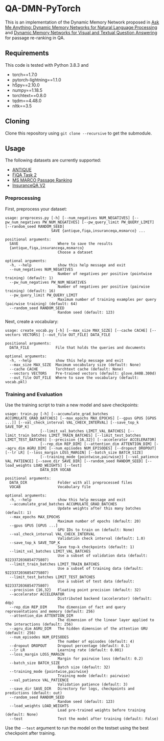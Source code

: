 # QA-DMN-PyTorch
This is an implementation of the Dynamic Memory Network proposed in [Ask Me Anything: Dynamic Memory Networks for Natural Language Processing](http://proceedings.mlr.press/v48/kumar16.pdf) and [Dynamic Memory Networks for Visual and Textual Question Answering](http://proceedings.mlr.press/v48/xiong16.pdf) for passage re-ranking in QA.

## Requirements
This code is tested with Python 3.8.3 and
* torch==1.7.0
* pytorch-lightning==1.1.0
* h5py==2.10.0
* numpy==1.18.5
* torchtext==0.8.0
* tqdm==4.48.0
* nltk==3.5

## Cloning
Clone this repository using `git clone --recursive` to get the submodule.

## Usage
The following datasets are currently supported:
* [ANTIQUE](https://ciir.cs.umass.edu/downloads/Antique/)
* [FiQA Task 2](https://sites.google.com/view/fiqa/home)
* [MS MARCO Passage Ranking](https://microsoft.github.io/TREC-2019-Deep-Learning/)
* [InsuranceQA V2](https://github.com/shuzi/insuranceQA)

### Preprocessing
First, preprocess your dataset:
```
usage: preprocess.py [-h] [--num_negatives NUM_NEGATIVES] [--pw_num_negatives PW_NUM_NEGATIVES] [--pw_query_limit PW_QUERY_LIMIT] [--random_seed RANDOM_SEED]
                     SAVE {antique,fiqa,insuranceqa,msmarco} ...

positional arguments:
  SAVE                  Where to save the results
  {antique,fiqa,insuranceqa,msmarco}
                        Choose a dataset

optional arguments:
  -h, --help            show this help message and exit
  --num_negatives NUM_NEGATIVES
                        Number of negatives per positive (pointwise training) (default: 1)
  --pw_num_negatives PW_NUM_NEGATIVES
                        Number of negatives per positive (pairwise training) (default: 16)
  --pw_query_limit PW_QUERY_LIMIT
                        Maximum number of training examples per query (pairwise training) (default: 64)
  --random_seed RANDOM_SEED
                        Random seed (default: 123)
```

Next, create a vocabulary:
```
usage: create_vocab.py [-h] [--max_size MAX_SIZE] [--cache CACHE] [--vectors VECTORS] [--out_file OUT_FILE] DATA_FILE

positional arguments:
  DATA_FILE            File that holds the queries and documents

optional arguments:
  -h, --help           show this help message and exit
  --max_size MAX_SIZE  Maximum vocabulary size (default: None)
  --cache CACHE        Torchtext cache (default: None)
  --vectors VECTORS    Pre-trained vectors (default: glove.840B.300d)
  --out_file OUT_FILE  Where to save the vocabulary (default: vocab.pkl)
```

### Training and Evaluation
Use the training script to train a new model and save checkpoints:
```
usage: train.py [-h] [--accumulate_grad_batches ACCUMULATE_GRAD_BATCHES] [--max_epochs MAX_EPOCHS] [--gpus GPUS [GPUS ...]] [--val_check_interval VAL_CHECK_INTERVAL] [--save_top_k SAVE_TOP_K]
                [--limit_val_batches LIMIT_VAL_BATCHES] [--limit_train_batches LIMIT_TRAIN_BATCHES] [--limit_test_batches LIMIT_TEST_BATCHES] [--precision {16,32}] [--accelerator ACCELERATOR]
                [--rep_dim REP_DIM] [--attention_dim ATTENTION_DIM] [--agru_dim AGRU_DIM] [--num_episodes NUM_EPISODES] [--dropout DROPOUT] [--lr LR] [--loss_margin LOSS_MARGIN] [--batch_size BATCH_SIZE]
                [--training_mode {pointwise,pairwise}] [--val_patience VAL_PATIENCE] [--save_dir SAVE_DIR] [--random_seed RANDOM_SEED] [--load_weights LOAD_WEIGHTS] [--test]
                DATA_DIR VOCAB

positional arguments:
  DATA_DIR              Folder with all preprocessed files
  VOCAB                 Vocabulary file

optional arguments:
  -h, --help            show this help message and exit
  --accumulate_grad_batches ACCUMULATE_GRAD_BATCHES
                        Update weights after this many batches (default: 1)
  --max_epochs MAX_EPOCHS
                        Maximum number of epochs (default: 20)
  --gpus GPUS [GPUS ...]
                        GPU IDs to train on (default: None)
  --val_check_interval VAL_CHECK_INTERVAL
                        Validation check interval (default: 1.0)
  --save_top_k SAVE_TOP_K
                        Save top-k checkpoints (default: 1)
  --limit_val_batches LIMIT_VAL_BATCHES
                        Use a subset of validation data (default: 9223372036854775807)
  --limit_train_batches LIMIT_TRAIN_BATCHES
                        Use a subset of training data (default: 9223372036854775807)
  --limit_test_batches LIMIT_TEST_BATCHES
                        Use a subset of test data (default: 9223372036854775807)
  --precision {16,32}   Floating point precision (default: 32)
  --accelerator ACCELERATOR
                        Distributed backend (accelerator) (default: ddp)
  --rep_dim REP_DIM     The dimension of fact and query representations and memory (default: 256)
  --attention_dim ATTENTION_DIM
                        The dimension of the linear layer applied to the interactions (default: 256)
  --agru_dim AGRU_DIM   The hidden dimension of the attention GRU (default: 256)
  --num_episodes NUM_EPISODES
                        The number of episodes (default: 4)
  --dropout DROPOUT     Dropout percentage (default: 0.1)
  --lr LR               Learning rate (default: 0.001)
  --loss_margin LOSS_MARGIN
                        Margin for pairwise loss (default: 0.2)
  --batch_size BATCH_SIZE
                        Batch size (default: 32)
  --training_mode {pointwise,pairwise}
                        Training mode (default: pairwise)
  --val_patience VAL_PATIENCE
                        Validation patience (default: 3)
  --save_dir SAVE_DIR   Directory for logs, checkpoints and predictions (default: out)
  --random_seed RANDOM_SEED
                        Random seed (default: 123)
  --load_weights LOAD_WEIGHTS
                        Load pre-trained weights before training (default: None)
  --test                Test the model after training (default: False)
```
Use the `--test` argument to run the model on the testset using the best checkpoint after training.
